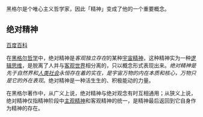 黑格尔是个唯心主义哲学家，因此「精神」变成了他的一个重要概念。

## 绝对精神
[百度百科](https://baike.baidu.com/item/%E7%BB%9D%E5%AF%B9%E7%B2%BE%E7%A5%9E/810661)

在[黑格尔哲学](https://baike.baidu.com/item/%E9%BB%91%E6%A0%BC%E5%B0%94%E5%93%B2%E5%AD%A6/5463796?fromModule=lemma_inlink)中，绝对精神是*客观独立存在*的某种[宇宙精神](https://baike.baidu.com/item/%E5%AE%87%E5%AE%99%E7%B2%BE%E7%A5%9E/10423617?fromModule=lemma_inlink)，这种精神实为一种[逻辑思维](https://baike.baidu.com/item/%E9%80%BB%E8%BE%91%E6%80%9D%E7%BB%B4/2514407?fromModule=lemma_inlink)，是脱离了人并与[客观世界](https://baike.baidu.com/item/%E5%AE%A2%E8%A7%82%E4%B8%96%E7%95%8C/5737797?fromModule=lemma_inlink)相分离的，只以概念形式表现出来。*绝对精神是先于自然界和[人类社会](https://baike.baidu.com/item/%E4%BA%BA%E7%B1%BB%E7%A4%BE%E4%BC%9A/3311270?fromModule=lemma_inlink)永恒存在着的实在，是宇宙万物的内在本质和核心，万物只是它的外在表现*。绝对精神是一种活生生的、积极能动的力量。

在黑格尔著作中，从广义上说，绝对精神与绝对观念有时互相通用；从狭义上说，绝对精神仅指精神阶段中[主观精神](https://baike.baidu.com/item/%E4%B8%BB%E8%A7%82%E7%B2%BE%E7%A5%9E/22503582?fromModule=lemma_inlink)和客观精神的统一，是精神最后返回到它自身作为精神的存在。 